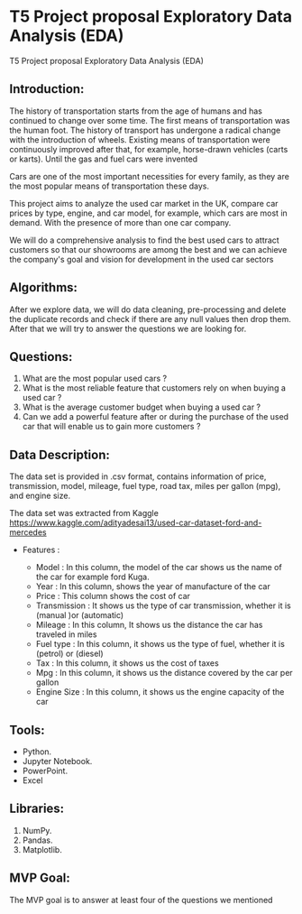 # T5 Project proposal Exploratory Data Analysis (EDA)

T5 Project proposal Exploratory Data Analysis (EDA)


## Introduction:

The history of transportation starts from the age of humans and has continued to change over some time. The first means of transportation was the human foot.
The history of transport has undergone a radical change with the introduction of wheels. Existing means of transportation were continuously improved after that, for example, horse-drawn vehicles (carts or karts).
Until the gas and fuel cars were invented

Cars are one of the most important necessities for every family, as they are the most popular means of transportation these days.

This project aims to analyze the used car market in the UK, compare car prices by type, engine, and car model, for example, which cars are most in demand. With the presence of more than one car company.

We will do a comprehensive analysis to find the best used cars to attract customers so that our showrooms are among the best and we can achieve the company's goal and vision for development in the used car sectors

## Algorithms:
After we explore data, we will do data cleaning, pre-processing and delete the duplicate records and check if there are any null values then drop them. After that we will try to answer the questions we are looking for.

## Questions:
1. What are the most popular used cars ?
2. What is the most reliable feature that customers rely on when buying a used car ?
3. What is the average customer budget when buying a used car ?
4. Can we add a powerful feature after or during the purchase of the used car that will enable us to gain more customers ?

## Data Description:
The data set is provided in .csv format,  contains information of price, transmission, model, mileage, fuel type, road tax, miles per gallon (mpg), and engine size. 

The data set was extracted from Kaggle https://www.kaggle.com/adityadesai13/used-car-dataset-ford-and-mercedes


- Features :

  - Model : In this column, the model of the car shows us the name of the car for example ford  Kuga.
  - Year : In this column, shows the year of manufacture of the car
  - Price : This column shows the cost of car 
  - Transmission : It shows us the type of car transmission, whether it is (manual )or (automatic)
  - Mileage : In this column, It shows us the distance the car has traveled in miles
  - Fuel type : In this column, it shows us the type of fuel, whether it is (petrol) or (diesel)
  - Tax : In this column, it shows us the cost of taxes  
  - Mpg : In this column, it shows us the distance covered by the car per gallon
  - Engine Size : In this column, it shows us the engine capacity of the car 



## Tools:
* Python.
* Jupyter Notebook.
* PowerPoint.
* Excel

## Libraries:
1. NumPy.
2. Pandas.
3. Matplotlib.

## MVP Goal:
The MVP goal is to answer at least four of the questions we mentioned





